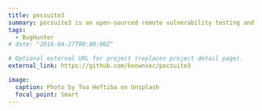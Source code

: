 ```yaml
---
title: pocsuite3
summary: pocsuite3 is an open-sourced remote vulnerability testing and proof-of-concept development framework. [I have submitted a Pull Request (PR) for a reconnaissance module, which has been successfully integrated into the main branch.]
tags:
  - BugHunter
# date: "2016-04-27T00:00:00Z"

# Optional external URL for project (replaces project detail page).
external_link: https://github.com/knownsec/pocsuite3

image:
  caption: Photo by Toa Heftiba on Unsplash
  focal_point: Smart
---
```

